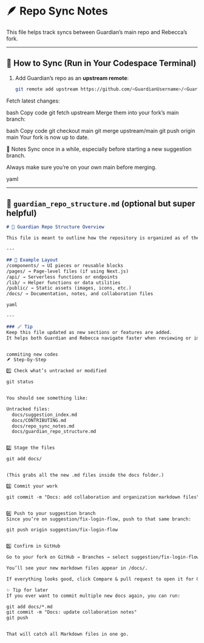 # 🪶 Repo Sync Notes

This file helps track syncs between Guardian’s main repo and Rebecca’s fork.

---

## 🌿 How to Sync (Run in Your Codespace Terminal)

1. Add Guardian’s repo as an **upstream remote**:
   ```bash
   git remote add upstream https://github.com/<GuardianUsername>/<GuardianRepoName>.git
Fetch latest changes:

bash
Copy code
git fetch upstream
Merge them into your fork’s main branch:

bash
Copy code
git checkout main
git merge upstream/main
git push origin main
Your fork is now up to date.

🧭 Notes
Sync once in a while, especially before starting a new suggestion branch.

Always make sure you’re on your own main before merging.

yaml

---


## 📘 `guardian_repo_structure.md` (optional but super helpful)

```markdown
# 📘 Guardian Repo Structure Overview

This file is meant to outline how the repository is organized as of the last sync.

---

## 🧩 Example Layout
/components/ → UI pieces or reusable blocks
/pages/ → Page-level files (if using Next.js)
/api/ → Serverless functions or endpoints
/lib/ → Helper functions or data utilities
/public/ → Static assets (images, icons, etc.)
/docs/ → Documentation, notes, and collaboration files

yaml

---

### 🪄 Tip
Keep this file updated as new sections or features are added.  
It helps both Guardian and Rebecca navigate faster when reviewing or improving parts of the system.


commiting new codes
🪶 Step-by-Step

1️⃣ Check what’s untracked or modified

git status


You should see something like:

Untracked files:
  docs/suggestion_index.md
  docs/CONTRIBUTING.md
  docs/repo_sync_notes.md
  docs/guardian_repo_structure.md


2️⃣ Stage the files

git add docs/


(This grabs all the new .md files inside the docs folder.)

3️⃣ Commit your work

git commit -m "Docs: add collaboration and organization markdown files"


4️⃣ Push to your suggestion branch
Since you’re on suggestion/fix-login-flow, push to that same branch:

git push origin suggestion/fix-login-flow


5️⃣ Confirm in GitHub

Go to your fork on GitHub → Branches → select suggestion/fix-login-flow.

You’ll see your new markdown files appear in /docs/.

If everything looks good, click Compare & pull request to open it for Guardian.

✨ Tip for later
If you ever want to commit multiple new docs again, you can run:

git add docs/*.md
git commit -m "Docs: update collaboration notes"
git push


That will catch all Markdown files in one go.
